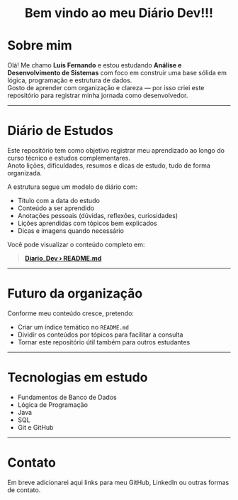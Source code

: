 <div align="center">

  # Bem vindo ao meu Diário Dev!!!
 
</div>


 # Sobre mim

Olá! Me chamo **Luís Fernando** e estou estudando **Análise e Desenvolvimento de Sistemas** com foco em construir uma base sólida em lógica, programação e estrutura de dados.  
Gosto de aprender com organização e clareza — por isso criei este repositório para registrar minha jornada como desenvolvedor.

---

# Diário de Estudos

Este repositório tem como objetivo registrar meu aprendizado ao longo do curso técnico e estudos complementares.  
Anoto lições, dificuldades, resumos e dicas de estudo, tudo de forma organizada.

A estrutura segue um modelo de diário com:

- Título com a data do estudo
- Conteúdo a ser aprendido
- Anotações pessoais (dúvidas, reflexões, curiosidades)
- Lições aprendidas com tópicos bem explicados
- Dicas e imagens quando necessário

Você pode visualizar o conteúdo completo em:

> **[Diario_Dev › README.md](https://github.com/lf-gomes/Diario_Dev/blob/main/README.md)**

---

# Futuro da organização

Conforme meu conteúdo cresce, pretendo:
- Criar um índice temático no `README.md`
- Dividir os conteúdos por tópicos para facilitar a consulta
- Tornar este repositório útil também para outros estudantes

---

# Tecnologias em estudo

- Fundamentos de Banco de Dados  
- Lógica de Programação  
- Java
- SQL
- Git e GitHub  

---

# Contato

Em breve adicionarei aqui links para meu GitHub, LinkedIn ou outras formas de contato.
